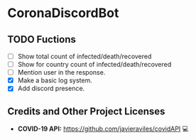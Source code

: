 # CoronaDiscordBot

## TODO Fuctions
- [ ] Show total count of infected/death/recovered
- [ ] Show for country count of infected/death/recovered
- [ ] Mention user in the response.
- [X] Make a basic log system.
- [X] Add discord presence.

## Credits and Other Project Licenses

- **COVID-19 API:** https://github.com/javieraviles/covidAPI :computer:
